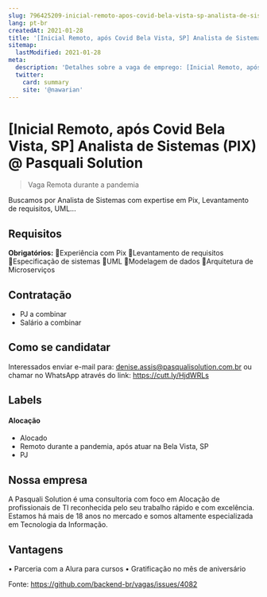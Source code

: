 ```yaml
---
slug: 796425209-inicial-remoto-apos-covid-bela-vista-sp-analista-de-sistemas-pix-at-pasquali-solution
lang: pt-br
createdAt: 2021-01-28
title: '[Inicial Remoto, após Covid Bela Vista, SP] Analista de Sistemas (PIX) @ Pasquali Solution - Vaga de Emprego'
sitemap:
  lastModified: 2021-01-28
meta:
  description: 'Detalhes sobre a vaga de emprego: [Inicial Remoto, após Covid Bela Vista, SP] Analista de Sistemas (PIX) @ Pasquali Solution'
  twitter:
    card: summary
    site: '@nawarian'
---
```


# [Inicial Remoto, após Covid Bela Vista, SP] Analista de Sistemas (PIX) @ Pasquali Solution

<!--
==================================================
Caso a vaga for remoto durante a pandemia informar no texto "Remoto durante o covid"
==================================================
-->
<!-- 
==================================================
POR FAVOR, SÓ POSTE SE A VAGA FOR PARA BACK-END!

Não faça distinção de gênero no título da vaga.

Use: "Back-End Developer" ao invés de 
"Desenvolvedor Back-End" \o/

Exemplo: `[São Paulo] Back-End Developer @ NOME DA EMPRESA`
==================================================
-->
<!--
==================================================
Caso a vaga for remoto durante a pandemia deixar a linha abaixo
==================================================
-->
> Vaga Remota durante a pandemia

Buscamos por Analista de Sistemas com expertise em Pix, Levantamento de requisitos, UML...

## Requisitos

**Obrigatórios:**
🔹Experiência com Pix
🔹Levantamento de requisitos
🔹Especificação de sistemas
🔹UML
🔹Modelagem de dados
🔹Arquitetura de Microserviços


## Contratação

- PJ a combinar
- Salário a combinar

## Como se candidatar

Interessados enviar e-mail para: denise.assis@pasqualisolution.com.br
ou chamar no WhatsApp através do link: https://cutt.ly/HjdWRLs

## Labels
<!-- retire os labels que não fazem sentido à vaga -->

#### Alocação
- Alocado
- Remoto durante a pandemia, após atuar na Bela Vista, SP
- PJ

## Nossa empresa

A Pasquali Solution é uma consultoria com foco em Alocação de profissionais de TI reconhecida pelo seu trabalho rápido e com excelência.
Estamos há mais de 18 anos no mercado e somos altamente especializada em Tecnologia da Informação.

## Vantagens

•	Parceria com a Alura para cursos
•	Gratificação no mês de aniversário


Fonte: https://github.com/backend-br/vagas/issues/4082